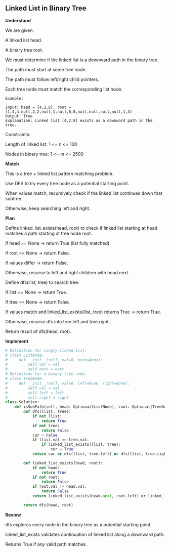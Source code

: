 ## Linked List in Binary Tree

**Understand**

We are given:

A linked list head.

A binary tree root.

We must determine if the linked list is a downward path in the binary tree.

The path must start at some tree node.

The path must follow left/right child pointers.

Each tree node must match the corresponding list node.

```
Example:

Input: head = [4,2,8], root = [1,4,4,null,2,2,null,1,null,6,8,null,null,null,null,1,3]
Output: True
Explanation: Linked list [4,2,8] exists as a downward path in the tree.
```

Constraints:

Length of linked list: 1 <= n <= 100

Nodes in binary tree: 1 <= m <= 2500

**Match**

This is a tree + linked list pattern matching problem.

Use DFS to try every tree node as a potential starting point.

When values match, recursively check if the linked list continues down that subtree.

Otherwise, keep searching left and right.

**Plan**

Define linked_list_exists(head, root) to check if linked list starting at head matches a path starting at tree node root:

If head == None → return True (list fully matched).

If root == None → return False.

If values differ → return False.

Otherwise, recurse to left and right children with head.next.

Define dfs(llist, tree) to search tree:

If llist == None → return True.

If tree == None → return False.

If values match and linked_list_exists(llist, tree) returns True → return True.

Otherwise, recurse dfs into tree.left and tree.right.

Return result of dfs(head, root).

**Implement**

```py
# Definition for singly-linked list.
# class ListNode:
#     def __init__(self, val=0, next=None):
#         self.val = val
#         self.next = next
# Definition for a binary tree node.
# class TreeNode:
#     def __init__(self, val=0, left=None, right=None):
#         self.val = val
#         self.left = left
#         self.right = right
class Solution:
    def isSubPath(self, head: Optional[ListNode], root: Optional[TreeNode]) -> bool:
        def dfs(llist, tree):
            if not llist:
                return True
            if not tree:
                return False
            cur = False
            if llist.val == tree.val:
                if linked_list_exists(llist, tree):
                    cur = True
            return cur or dfs(llist, tree.left) or dfs(llist, tree.right)

        def linked_list_exists(head, root):
            if not head:
                return True
            if not root:
                return False
            if root.val != head.val:
                return False
            return linked_list_exists(head.next, root.left) or linked_list_exists(head.next, root.right)

        return dfs(head, root)
```

**Review**

dfs explores every node in the binary tree as a potential starting point.

linked_list_exists validates continuation of linked list along a downward path.

Returns True if any valid path matches.

